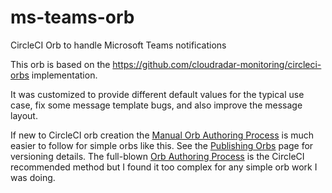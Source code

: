 # ms-teams-orb

CircleCI Orb to handle Microsoft Teams notifications

This orb is based on the https://github.com/cloudradar-monitoring/circleci-orbs implementation.

It was customized to provide different default values for the typical use case, fix some message template bugs, and also improve the message layout.

If new to CircleCI orb creation the [Manual Orb Authoring Process](https://circleci.com/docs/2.0/orb-author-validate-publish/) is much easier to follow for simple orbs like this. See the [Publishing Orbs](https://circleci.com/docs/2.0/creating-orbs/) page for versioning details. The full-blown [Orb Authoring Process](https://circleci.com/docs/2.0/orb-author/) is the CircleCI recommended method but I found it too complex for any simple orb work I was doing.
